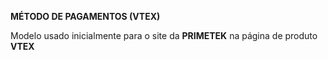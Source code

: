 **MÉTODO DE PAGAMENTOS (VTEX)**

Modelo usado inicialmente para o site da **PRIMETEK** na página de produto **VTEX**